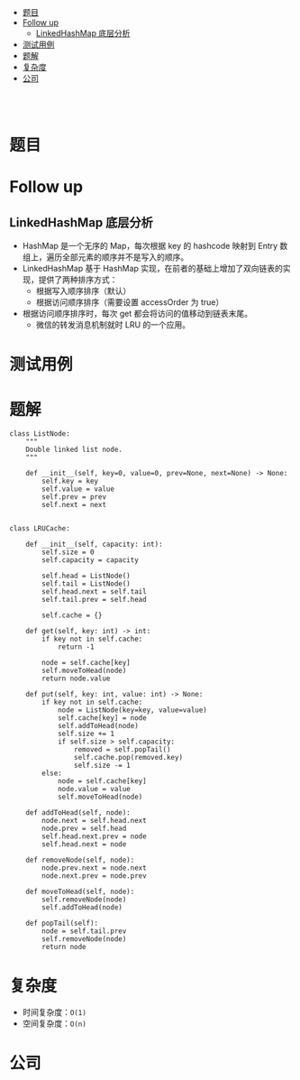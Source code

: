 - [题目](#题目)
- [Follow up](#follow-up)
  - [LinkedHashMap 底层分析](#linkedhashmap-底层分析)
- [测试用例](#测试用例)
- [题解](#题解)
- [复杂度](#复杂度)
- [公司](#公司)

</br></br>

# 题目

# Follow up
## LinkedHashMap 底层分析
- HashMap 是一个无序的 Map，每次根据 key 的 hashcode 映射到 Entry 数组上，遍历全部元素的顺序并不是写入的顺序。
- LinkedHashMap 基于 HashMap 实现，在前者的基础上增加了双向链表的实现，提供了两种排序方式：
  - 根据写入顺序排序（默认）
  - 根据访问顺序排序（需要设置 accessOrder 为 true）
- 根据访问顺序排序时，每次 get 都会将访问的值移动到链表末尾。
  - 微信的转发消息机制就时 LRU 的一个应用。

# 测试用例

# 题解
```
class ListNode:
    """
    Double linked list node.
    """

    def __init__(self, key=0, value=0, prev=None, next=None) -> None:
        self.key = key
        self.value = value
        self.prev = prev
        self.next = next


class LRUCache:

    def __init__(self, capacity: int):
        self.size = 0
        self.capacity = capacity

        self.head = ListNode()
        self.tail = ListNode()
        self.head.next = self.tail
        self.tail.prev = self.head

        self.cache = {}

    def get(self, key: int) -> int:
        if key not in self.cache:
            return -1

        node = self.cache[key]
        self.moveToHead(node)
        return node.value

    def put(self, key: int, value: int) -> None:
        if key not in self.cache:
            node = ListNode(key=key, value=value)
            self.cache[key] = node
            self.addToHead(node)
            self.size += 1
            if self.size > self.capacity:
                removed = self.popTail()
                self.cache.pop(removed.key)
                self.size -= 1
        else:
            node = self.cache[key]
            node.value = value
            self.moveToHead(node)

    def addToHead(self, node):
        node.next = self.head.next
        node.prev = self.head
        self.head.next.prev = node
        self.head.next = node

    def removeNode(self, node):
        node.prev.next = node.next
        node.next.prev = node.prev

    def moveToHead(self, node):
        self.removeNode(node)
        self.addToHead(node)

    def popTail(self):
        node = self.tail.prev
        self.removeNode(node)
        return node
```

# 复杂度
- 时间复杂度：`O(1)`
- 空间复杂度：`O(n)`

# 公司